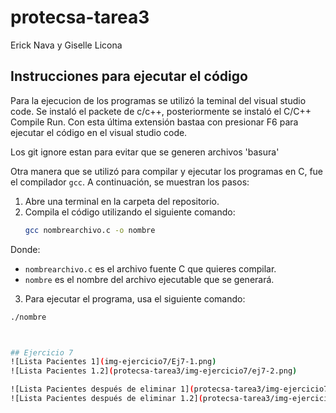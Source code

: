 # protecsa-tarea3
Erick Nava y Giselle Licona

## Instrucciones para ejecutar el código

Para la ejecucion de los programas se utilizó la teminal del visual studio code. Se instaló
el packete de c/c++, posteriormente se instaló el C/C++ Compile Run. Con esta última extensión 
bastaa con presionar F6 para ejecutar el código en el visual studio code.

Los git ignore estan para evitar que se generen archivos 'basura'

Otra manera que se utilizó para compilar y ejecutar los programas en C, fue el compilador `gcc`. A continuación, se muestran los pasos:

1. Abre una terminal en la carpeta del repositorio.
2. Compila el código utilizando el siguiente comando:
   ```bash
   gcc nombrearchivo.c -o nombre
Donde:

- `nombrearchivo.c` es el archivo fuente C que quieres compilar.
- `nombre` es el nombre del archivo ejecutable que se generará.

3. Para ejecutar el programa, usa el siguiente comando:

```bash
./nombre



## Ejercicio 7
![Lista Pacientes 1](img-ejercicio7/Ej7-1.png)
![Lista Pacientes 1.2](protecsa-tarea3/img-ejercicio7/ej7-2.png)

![Lista Pacientes después de eliminar 1](protecsa-tarea3/img-ejercicio7/ej7-3.png)
![Lista Pacientes después de eliminar 1.2](protecsa-tarea3/img-ejercicio7/ej7-4.png)





